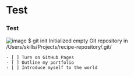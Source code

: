 # Test
### Test
![image](https://user-images.githubusercontent.com/81583847/203171296-586f9b09-65e5-4a70-86fd-eae806c03204.png)
$ git init
Initialized empty Git repository in /Users/skills/Projects/recipe-repository/.git/
```
- [ ] Turn on GitHub Pages
- [ ] Outline my portfolio
- [ ] Introduce myself to the world
